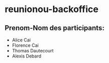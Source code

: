 # reunionou-backoffice

## Prenom-Nom des participants: 
- Alice Cai
- Florence Cai
- Thomas Dautecourt 
- Alexis Debard
